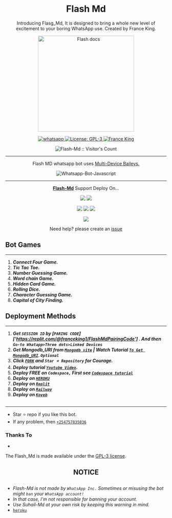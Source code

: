 <h1 align="center"> Flash Md </h1> 
<p align="center"> Introducing Flasg_Md, It is designed to bring a whole new level of excitement to your boring WhatsApp use. Created by France King. </p>

<p align="center">
  <a href="https://instagram.com/@france.king1">
    <img alt="Flash docs" height="300" src="https://telegra.ph/file/cef0c34a7323331a0bc36.jpg">
  </a>
</p>
    
   
   
<p align="center">
  <a href="https://wa.me/+254757835036?text=Hi+Bro--+I+Need+Help.+I+messaged+you+from+Flash-Md+Repo" target="_blank">
    <img alt="whatsapp" src="https://img.shields.io/badge/ Whatsapp -25D366?style=for-the-badge&logo=whatsapp&logoColor=white" />
  </a>
  <a aria-label="Flash_Md is free to use" href="https://github.com/franceking1/Fabian-Md/blob/main/LICENCE" target="_blank">
    <img alt="License: GPL-3" src="https://badges.frapsoft.com/os/gpl/gpl.png?v=103)](https://opensource.org/licenses/GPL-3.0/" target="_blank" />
  </a>
  <a aria-label="Flash_Md is free to use" href="https://instagram.com/@france.king1" target="_blank">
    <img alt="France King" src="https://img.shields.io/instagram/france.king1" target="_blank" />
  </a>

</p>
<p align="center"><img src="https://profile-counter.glitch.me/{France King}/count.svg" alt="Flash-Md :: Visitor's Count" /></p>

---




<p align="center"> Flash MD whatsapp bot uses
  <a href="https://github.com/adiwajshing/Baileys">Multi-Device Baileys.</a>
</p>
<p align="center">
  <img title="Whatsapp-Bot-Javascript" src="https://img.shields.io/badge/Javascript-363303?style=for-the-badge&logo=javascript&logoColor=c6c631"></img>
</p>

---

<p align="center">
  <a href="https://github.com/franceking1/Flash-Md"><b>Flash-Md</b></a> Support Deploy On...
</p>

<p align="center">
  <a href="https://github.com/franceking1/Flash-Md/blob/main/temp/deploy-on-vps.md"><img src="https://img.shields.io/badge/self hosting-3d1513?style=for-the-badge&logo=serverless&logoColor=FD5750"></a>
  <a href="https://railway.app/template/GZOvIe?referralCode=wVDLrh"><img src="https://img.shields.io/badge/railway-3e164f?style=for-the-badge&logo=railway&logoColor=0B0D0E"></a>
</p>
<p align="center">
  <a href="https://suhail-web01.vercel.app/deploy.html"><img src="https://img.shields.io/badge/heroku-9d7acc?style=for-the-badge&logo=heroku&logoColor=430098"></a>
  <a href="https://suhail-web01.vercel.app/replit.html"><img src="https://img.shields.io/badge/replit-253c99?style=for-the-badge&logo=replit&logoColor=F26207"></a>
  <a href="https://app.koyeb.com/apps/deploy?type=git&repository=github.com/franceking1/Flash-Md&branch=main&env[SESSION_ID]&env[OWNER_NUMBER]=254757835036&env[MONGODB_URI]&&env[OWNER_NAME]=France+King&env[KOYEB_API]&env[PREFIX]=.&env[WAPRESENCE]&env[AUTO_READ_STATUS]=false&env[DISABLE_PM]=false&env[PACK_AUTHER]=France+King&env[PACK_NAME]=Flash+MD&env[STYLE]=0&env[MODE]=private&env[READ_MESSAGE]=false&env[THEME]=FLASH&env[WARN_COUNT]=3&env[BLOCK_JID]=null&env[TIME_ZONE]=Africa/Kenya&name=Flash-md&env[KOYEB_NAME]=Flash-md&env[SUDO]=null&env[THUMB_IMAGE]=https://telegra.ph/file/9c949ed1e9a6878e058dc.jpg"><img src="https://img.shields.io/badge/koyeb-033604?style=for-the-badge&logo=koyeb&logoColor=white"></a>
</p>
<p align="center">
  <a href="https://youtu.be/3NdJb6_1cJM"><img src="https://img.shields.io/badge/CodeSpace-green?colorA=%23ff000&colorB=%23017e40&style=for-the-badge&logo=git&logoColor=white"></a>
</p>
<p align="center">Need help? please create an <a href="https://github.com/franceking1/Flash-Md/issues">issue</a></p>

 



## Bot Games
---
1. ***Connect Four Game.***
2.  ***Tic Tac Toe.***
3.  ***Number Guessing Game.***
4.  ***Word chain Game.***
5.  ***Hidden Card Game.***
6.  ***Rolling Dice.***
7.  ***Character Guessing Game.***
8.  ***Capital of City Finding.***
##


 




    
   
## Deployment Methods
---
1.  ***Get `SESSION ID` by [`PARING CODE`] ['https://replit.com/@franceking1/FlashMdPairingCode'] . And then `Go-to Whatapp>Three dots>Linked Devices`***
2.  ***Get Mongodb_URI from [`Mongodb site`](https://www.mongodb.com/) | Watch Tutorial [`To Get Mongodb_URI`](https://youtu.be/6rnftFl0fAI). `Optional`***
3.  ***Click [`FORK`](https://github.com/franceking1/Flash-Md/fork) and `Star ⭐ Repository` for Courage.***
4.  ***Deploy tutorial [`Youtube Video`](https://youtu.be/6rnftFl0fAI).***
5.  ***Deploy FREE on `Codespace,` First see [`Codespace tutorial`](https://youtu.be/3NdJb6_1cJM)***
6.  ***Deploy on [`HEROKU`](https://dashboard.heroku.com/new?template=https://github.com/franceking1/Flash-Md)***
7.  ***Deploy on [`Replit`](https://replit.com/github/franceking1/Flash-Md)***
8.  ***Deploy on [`Railway`](https://railway.app/template/GZOvIe?referralCode=wVDLrh)***
9.  ***Deploy on [`Koyeb`](https://app.koyeb.com/apps/deploy?type=git&repository=github.com/franceking1/Flash-Md&branch=main&env[SESSION_ID]&env[OWNER_NUMBER]=254757835036&env[MONGODB_URI]&&env[OWNER_NAME]=France+King&env[KOYEB_API]&env[PREFIX]=.&env[WAPRESENCE]&env[AUTO_READ_STATUS]=false&env[DISABLE_PM]=false&env[PACK_AUTHER]=France+King&env[PACK_NAME]=Flash+MD&env[STYLE]=0&env[MODE]=private&env[READ_MESSAGE]=false&env[THEME]=FLASH&env[WARN_COUNT]=3&env[BLOCK_JID]=null&env[TIME_ZONE]=Africa/Kenya&name=Flash-md&env[KOYEB_NAME]=Flash-md&env[SUDO]=254757835036&env[THUMB_IMAGE]=https://telegra.ph/file/5c1f8dd6a54fbf43ec278.jpg)***

##
---


- Star ⭐ repo if you like this bot.
- If any problem, then [`+254757835036`](https://wa.me/254757835036)


### Thanks To
- 


The Flash_Md is made available under the [GPL-3 license](https://github.com/franceking1/Flash-Md/blob/main/LICENCE).


<h2 align="center">  NOTICE
</h2>
   
## 
- *Flash-Md is not made by `WhatsApp Inc.` Sometimes or misusing the bot might `ban` your `WhatsApp account!`*
- *In that case, I'm not responsible for banning your account.*
- *Use Suhail-Md at your own risk by keeping this warning in mind.*
- [`heroku`]( https://dashboard.heroku.com/new?template=https://github.com/franceking1/Flash-Md)
